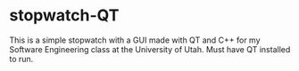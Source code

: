 # stopwatch-QT
This is a simple stopwatch with a GUI made with QT and C++ for my Software Engineering class at the University of Utah. Must have QT installed to run. 
